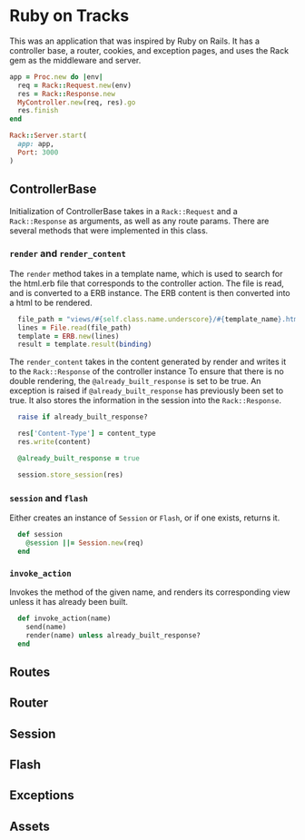# Ruby on Tracks

This was an application that was inspired by Ruby on Rails. It has a controller base, a router, cookies, and exception pages, and uses the Rack gem as the middleware and server.
```ruby
app = Proc.new do |env|
  req = Rack::Request.new(env)
  res = Rack::Response.new
  MyController.new(req, res).go
  res.finish
end

Rack::Server.start(
  app: app,
  Port: 3000
)
```
## ControllerBase
  Initialization of ControllerBase takes in a `Rack::Request` and a `Rack::Response` as arguments, as well as any route params. There are several methods that were implemented in this class.

### `render` and `render_content`
  The `render` method takes in a template name, which is used to search for the html.erb file that corresponds to the controller action. The file is read, and is converted to a ERB instance. The ERB content is then converted into a html to be rendered.
  ```ruby
    file_path = "views/#{self.class.name.underscore}/#{template_name}.html.erb"
    lines = File.read(file_path)
    template = ERB.new(lines)
    result = template.result(binding)
  ```
  The `render_content` takes in the content generated by render and writes it to the `Rack::Response` of the controller instance
  To ensure that there is no double rendering, the `@already_built_response` is set to be true. An exception is raised if `@already_built_response` has previously been set to true. It also stores the information in the session into the `Rack::Response`.
  ```ruby
    raise if already_built_response?

    res['Content-Type'] = content_type
    res.write(content)

    @already_built_response = true

    session.store_session(res)
  ```
### `session` and `flash`
  Either creates an instance of `Session` or `Flash`, or if one exists, returns it.
  ```ruby
    def session
      @session ||= Session.new(req)
    end
  ```
### `invoke_action`
  Invokes the method of the given name, and renders its corresponding view unless it has already been built.
  ```ruby
    def invoke_action(name)
      send(name)
      render(name) unless already_built_response?
    end
  ```

## Routes

## Router

## Session

## Flash

## Exceptions

## Assets
